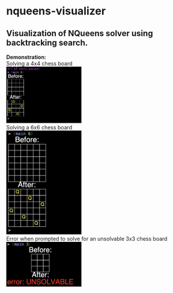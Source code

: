 # nqueens-visualizer

## Visualization of NQueens solver using backtracking search. <br>

**Demonstration:**<br>
Solving a 4x4 chess board <br>
<img src="4x4-board.png" alt="Solving a 4x4 board" width="200"/> <br>
Solving a 6x6 chess board <br>
<img src="6x6-board.png" alt="Solving a 6x6 board" width="200"/> <br>
Error when prompted to solve for an unsolvable 3x3 chess board <br>
<img src="3x3-board-unsolvable.png" alt="Error when prompted for unsolvable boards" width="200"/>
